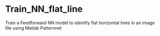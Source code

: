 # Train_NN_flat_line
Train a Feedforward NN model to identify flat horizontal lines in an image file using Matlab Patternnet
